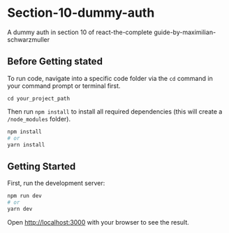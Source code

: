 # Section-10-dummy-auth

A dummy auth in section 10 of react-the-complete guide-by-maximilian-schwarzmuller

## Before Getting stated

To run code, navigate into a specific code folder via the `cd` command in your command prompt or terminal first.

```
cd your_project_path
```

Then run `npm install` to install all required dependencies (this will create a `/node_modules` folder).

```bash
npm install
# or
yarn install
```

## Getting Started

First, run the development server:

```bash
npm run dev
# or
yarn dev
```

Open [http://localhost:3000](http://localhost:3000) with your browser to see the result.
